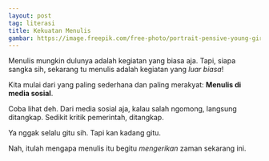 ```yaml
--- 
layout: post
tag: literasi
title: Kekuatan Menulis
gambar: https://image.freepik.com/free-photo/portrait-pensive-young-girl-making-notes_171337-1646.jpg
--- 
```


Menulis mungkin dulunya adalah kegiatan yang biasa aja. Tapi, siapa sangka sih, sekarang tu menulis adalah kegiatan yang _luar biasa_!

Kita mulai dari yang paling sederhana dan paling merakyat: **Menulis di media sosial**.

Coba lihat deh. Dari media sosial aja, kalau salah ngomong, langsung ditangkap. Sedikit kritik pemerintah, ditangkap.

Ya nggak selalu gitu sih. Tapi kan kadang gitu.

Nah, itulah mengapa menulis itu begitu _mengerikan_ zaman sekarang ini.
